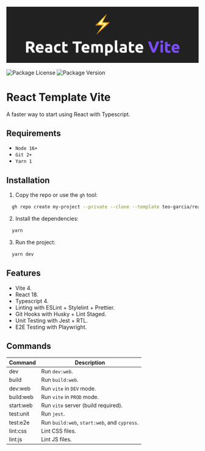 ![README.md banner](./README.png)

![Package License](https://img.shields.io/github/license/teo-garcia/react-template-vite)
![Package Version](https://img.shields.io/github/package-json/v/teo-garcia/react-template-vite)

# React Template Vite

A faster way to start using React with Typescript.

## Requirements

- `Node 16+`
- `Git 2+`
- `Yarn 1`

## Installation

1. Copy the repo or use the `gh` tool:

```bash
  gh repo create my-project --private --clone --template teo-garcia/react-template-vite
```

2. Install the dependencies:

```bash
  yarn
```

3. Run the project:

```bash
  yarn dev
```

## Features

- Vite 4.
- React 18.
- Typescript 4.
- Linting with ESLint + Stylelint + Prettier.
- Git Hooks with Husky + Lint Staged.
- Unit Testing with Jest + RTL.
- E2E Testing with Playwright.

## Commands

| **Command** | **Description**                              |
| ----------- | -------------------------------------------- |
| dev         | Run `dev:web`.                               |
| build       | Run `build:web`.                             |
| dev:web     | Run `vite` in `DEV` mode.                    |
| build:web   | Run `vite` in `PROD` mode.                   |
| start:web   | Run `vite` server (build required).          |
| test:unit   | Run `jest`.                                  |
| test:e2e    | Run `build:web`, `start:web`, and `cypress`. |
| lint:css    | Lint CSS files.                              |
| lint:js     | Lint JS files.                               |
